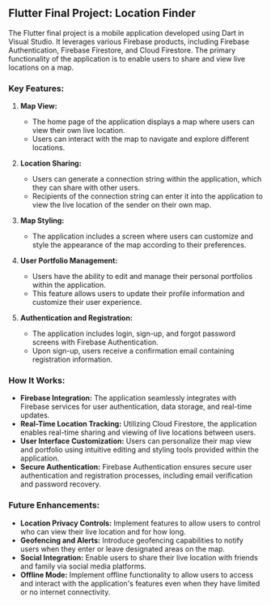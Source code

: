 ## Flutter Final Project: Location Finder

The Flutter final project is a mobile application developed using Dart in Visual Studio. It leverages various Firebase products, including Firebase Authentication, Firebase Firestore, and Cloud Firestore. The primary functionality of the application is to enable users to share and view live locations on a map.

### Key Features:

1. **Map View:**
   - The home page of the application displays a map where users can view their own live location.
   - Users can interact with the map to navigate and explore different locations.

2. **Location Sharing:**
   - Users can generate a connection string within the application, which they can share with other users.
   - Recipients of the connection string can enter it into the application to view the live location of the sender on their own map.

3. **Map Styling:**
   - The application includes a screen where users can customize and style the appearance of the map according to their preferences.

4. **User Portfolio Management:**
   - Users have the ability to edit and manage their personal portfolios within the application.
   - This feature allows users to update their profile information and customize their user experience.

5. **Authentication and Registration:**
   - The application includes login, sign-up, and forgot password screens with Firebase Authentication.
   - Upon sign-up, users receive a confirmation email containing registration information.

### How It Works:

- **Firebase Integration:** The application seamlessly integrates with Firebase services for user authentication, data storage, and real-time updates.
- **Real-Time Location Tracking:** Utilizing Cloud Firestore, the application enables real-time sharing and viewing of live locations between users.
- **User Interface Customization:** Users can personalize their map view and portfolio using intuitive editing and styling tools provided within the application.
- **Secure Authentication:** Firebase Authentication ensures secure user authentication and registration processes, including email verification and password recovery.

### Future Enhancements:

- **Location Privacy Controls:** Implement features to allow users to control who can view their live location and for how long.
- **Geofencing and Alerts:** Introduce geofencing capabilities to notify users when they enter or leave designated areas on the map.
- **Social Integration:** Enable users to share their live location with friends and family via social media platforms.
- **Offline Mode:** Implement offline functionality to allow users to access and interact with the application's features even when they have limited or no internet connectivity.

